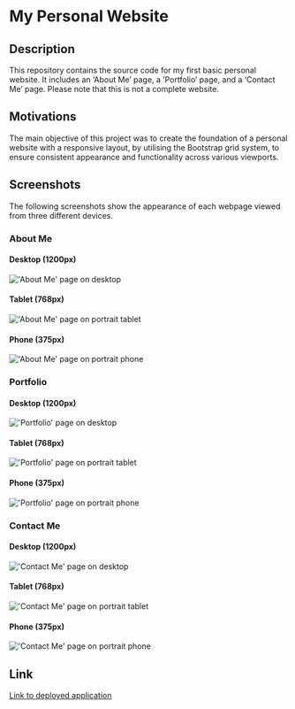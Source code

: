 # My Personal Website

## Description

This repository contains the source code for my first basic personal website. It includes an ‘About Me’ page, a ‘Portfolio’ page, and a ‘Contact Me’ page. Please note that this is not a complete website. 

## Motivations

The main objective of this project was to create the foundation of a personal website with a responsive layout, by utilising the Bootstrap grid system, to ensure consistent appearance and functionality across various viewports. 

## Screenshots 

The following screenshots show the appearance of each webpage viewed from three different devices. 

### About Me

#### Desktop (1200px)

!['About Me' page on desktop](/assets/images/readme/about-me-1200.png)

#### Tablet (768px)

!['About Me' page on portrait tablet](/assets/images/readme/about-me-768.png)

#### Phone (375px)

!['About Me' page on portrait phone](/assets/images/readme/about-me-375.png)

### Portfolio

#### Desktop (1200px)

!['Portfolio' page on desktop](/assets/images/readme/portfolio-1200.png)

#### Tablet (768px)

!['Portfolio' page on portrait tablet](/assets/images/readme/portfolio-768.png)

#### Phone (375px)

!['Portfolio' page on portrait phone](/assets/images/readme/portfolio-375.png)

### Contact Me

#### Desktop (1200px)

!['Contact Me' page on desktop](/assets/images/readme/contact-me-1200.png)

#### Tablet (768px)

!['Contact Me' page on portrait tablet](/assets/images/readme/contact-me-768.png)

#### Phone (375px)

!['Contact Me' page on portrait phone](/assets/images/readme/contact-me-375.png)

## Link

[Link to deployed application](https://jkaho.github.io/my-personal-website/)